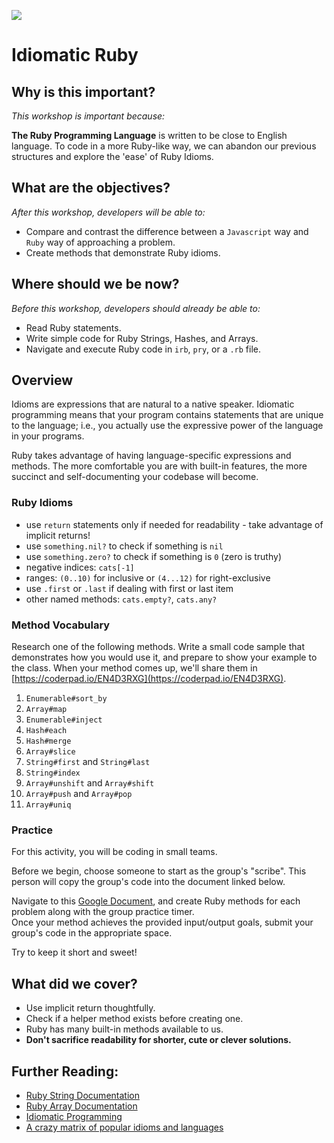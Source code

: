 <!--
Market: SF
-->

![](https://ga-dash.s3.amazonaws.com/production/assets/logo-9f88ae6c9c3871690e33280fcf557f33.png)

# Idiomatic Ruby

## Why is this important?
<!-- framing the "why" in big-picture/real world examples -->
*This workshop is important because:*

**The Ruby Programming Language** is written to be close to English language.  To code in a more Ruby-like way, we can abandon our previous structures and explore the 'ease' of Ruby Idioms.

## What are the objectives?
<!-- specific/measurable goal for students to achieve -->
*After this workshop, developers will be able to:*

- Compare and contrast the difference between a `Javascript` way and `Ruby` way of approaching a problem.
- Create methods that demonstrate Ruby idioms.

## Where should we be now?
<!-- call out the skills that are prerequisites -->
*Before this workshop, developers should already be able to:*

- Read Ruby statements.
- Write simple code for Ruby Strings, Hashes, and Arrays.
- Navigate and execute Ruby code in `irb`, `pry`, or a `.rb` file.


## Overview
Idioms are expressions that are natural to a native speaker. Idiomatic programming means that your program contains statements that are unique to the language; i.e., you actually use the expressive power of the language in your programs.

Ruby takes advantage of having language-specific expressions and methods. The more comfortable you are with built-in features, the more succinct and self-documenting your codebase will become.


### Ruby Idioms

* use `return` statements only if needed for readability - take advantage of implicit returns!
* use `something.nil?` to check if something is `nil`
* use `something.zero?` to check if something is `0` (zero is truthy)
* negative indices: `cats[-1]`
* ranges: `(0..10)` for inclusive or `(4...12)` for right-exclusive
* use `.first` or `.last` if dealing with first or last item
* other named methods: `cats.empty?`, `cats.any?`

### Method Vocabulary

Research one of the following methods.  Write a small code sample that demonstrates how you would use it, and prepare to show your example to the class. When your method comes up, we'll share them in [https://coderpad.io/EN4D3RXG](https://coderpad.io/EN4D3RXG).

1. `Enumerable#sort_by`  
2. `Array#map`  
3. `Enumerable#inject`  
4. `Hash#each`  
5. `Hash#merge`  
6. `Array#slice`  
7. `String#first` and `String#last`  
8. `String#index` 
9. `Array#unshift` and `Array#shift`  
10. `Array#push` and `Array#pop`  
11. `Array#uniq`  


### Practice

For this activity, you will be coding in small teams. 

Before we begin, choose someone to start as the group's "scribe". This person will copy the group's code into the document linked below. 

Navigate to this [Google Document](https://goo.gl/HJUhFO), and create Ruby methods for each problem along with the group practice timer.    
Once your method achieves the provided input/output goals, submit your group's code in the appropriate space.  

Try to keep it short and sweet!


## What did we cover?
<!-- call  out the skills that we have learned -->
- Use implicit return thoughtfully.
- Check if a helper method exists before creating one.
- Ruby has many built-in methods available to us.  
- **Don't sacrifice readability for shorter, cute or clever solutions.**

 
## Further Reading:
<!-- Links to further exploration -->
- [Ruby String Documentation](http://ruby-doc.org/core-2.2.0/String.html)
- [Ruby Array Documentation](http://ruby-doc.org/core-2.2.0/Array.html)
- [Idiomatic Programming](http://mrjoelkemp.com/2013/05/what-is-idiomatic-programming/)
- [A crazy matrix of popular idioms and languages](http://www.programming-idioms.org/about#about-block-language-coverage)
